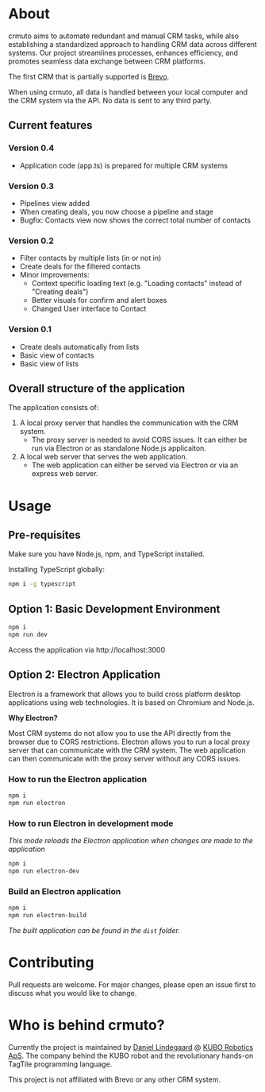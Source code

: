 # About
crmuto aims to automate redundant and manual CRM tasks, while also establishing a standardized approach to handling CRM data across different systems. Our project streamlines processes, enhances efficiency, and promotes seamless data exchange between CRM platforms.

The first CRM that is partially supported is [Brevo](https://www.brevo.com/).

When using crmuto, all data is handled between your local computer and the CRM system via the API. No data is sent to any third party.
## Current features
### Version 0.4
- Application code (app.ts) is prepared for multiple CRM systems
### Version 0.3
- Pipelines view added
- When creating deals, you now choose a pipeline and stage
- Bugfix: Contacts view now shows the correct total number of contacts

### Version 0.2
- Filter contacts by multiple lists (in or not in)
- Create deals for the filtered contacts
- Minor improvements:
    - Context specific loading text (e.g. "Loading contacts" instead of "Creating deals")
    - Better visuals for confirm and alert boxes
    - Changed User interface to Contact

### Version 0.1
- Create deals automatically from lists
- Basic view of contacts
- Basic view of lists

## Overall structure of the application
The application consists of:

1. A local proxy server that handles the communication with the CRM system.
    - The proxy server is needed to avoid CORS issues. It can either be run via Electron or as standalone Node.js applicaiton.
2. A local web server that serves the web application.
    - The web application can either be served via Electron or via an express web server. 
# Usage
## Pre-requisites
Make sure you have Node.js, npm, and TypeScript installed.

Installing TypeScript globally:
```bash
npm i -g typescript
```
## Option 1: Basic Development Environment
```bash
npm i
npm run dev
```
Access the application via http://localhost:3000

## Option 2: Electron Application
Electron is a framework that allows you to build cross platform desktop applications using web technologies. It is based on Chromium and Node.js.

**Why Electron?**

Most CRM systems do not allow you to use the API directly from the browser due to CORS restrictions. Electron allows you to run a local proxy server that can communicate with the CRM system. The web application can then communicate with the proxy server without any CORS issues.

### How to run the Electron application
```bash
npm i
npm run electron
```
### How to run Electron in development mode
*This mode reloads the Electron application when changes are made to the application*
```bash
npm i
npm run electron-dev
```
### Build an Electron application
```bash
npm i
npm run electron-build
```
*The built application can be found in the `dist` folder.*

# Contributing
Pull requests are welcome. For major changes, please open an issue first to discuss what you would like to change.

# Who is behind crmuto?
Currently the project is maintained by [Daniel Lindegaard](https://www.linkedin.com/in/dlindegaard/) @ [KUBO Robotics ApS](https://kubo.education). The company behind the KUBO robot and the revolutionary hands-on TagTile programming language.

This project is not affiliated with Brevo or any other CRM system.